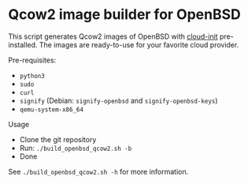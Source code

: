 # Qcow2 image builder for OpenBSD

This script generates Qcow2 images of OpenBSD with [cloud-init](https://cloud-init.io/) pre-installed.
The images are ready-to-use for your favorite cloud provider.

Pre-requisites:

* `python3`
* `sudo`
* `curl`
* `signify` (Debian: `signify-openbsd` and `signify-openbsd-keys`)
* `qemu-system-x86_64`

Usage

* Clone the git repository
* Run: `./build_openbsd_qcow2.sh -b`
* Done

See `./build_openbsd_qcow2.sh -h` for more information.
